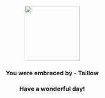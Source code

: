 <p align="center">
    <img src="https://raw.githubusercontent.com/PokeAPI/sprites/master/sprites/pokemon/276.png" width="150" height="150">
</p>
<h3 align="center">You were embraced by - <b>Taillow</b></h3>
<h3 align="center">Have a wonderful day!</h3>
